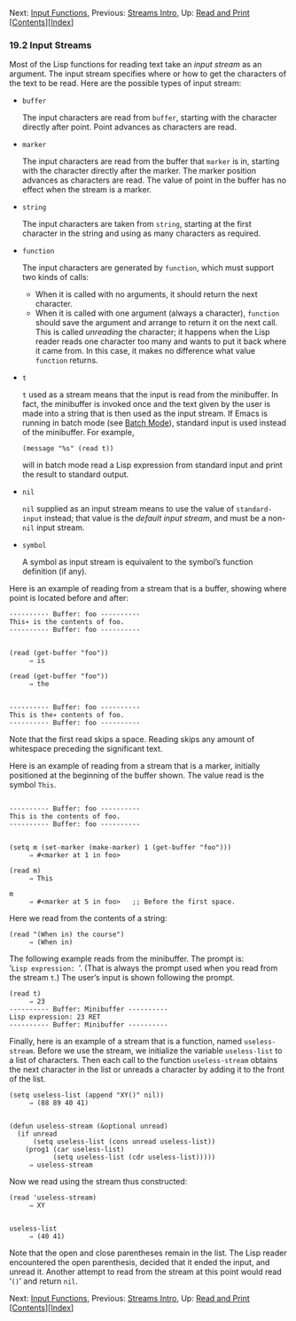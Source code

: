 <!-- This is the GNU Emacs Lisp Reference Manual
corresponding to Emacs version 27.2.

Copyright (C) 1990-1996, 1998-2021 Free Software Foundation,
Inc.

Permission is granted to copy, distribute and/or modify this document
under the terms of the GNU Free Documentation License, Version 1.3 or
any later version published by the Free Software Foundation; with the
Invariant Sections being "GNU General Public License," with the
Front-Cover Texts being "A GNU Manual," and with the Back-Cover
Texts as in (a) below.  A copy of the license is included in the
section entitled "GNU Free Documentation License."

(a) The FSF's Back-Cover Text is: "You have the freedom to copy and
modify this GNU manual.  Buying copies from the FSF supports it in
developing GNU and promoting software freedom." -->

<!-- Created by GNU Texinfo 6.7, http://www.gnu.org/software/texinfo/ -->

Next: [Input Functions](Input-Functions.html), Previous: [Streams Intro](Streams-Intro.html), Up: [Read and Print](Read-and-Print.html)   \[[Contents](index.html#SEC_Contents "Table of contents")]\[[Index](Index.html "Index")]

### 19.2 Input Streams

Most of the Lisp functions for reading text take an *input stream* as an argument. The input stream specifies where or how to get the characters of the text to be read. Here are the possible types of input stream:

*   `buffer`

    The input characters are read from `buffer`, starting with the character directly after point. Point advances as characters are read.

*   `marker`

    The input characters are read from the buffer that `marker` is in, starting with the character directly after the marker. The marker position advances as characters are read. The value of point in the buffer has no effect when the stream is a marker.

*   `string`

    The input characters are taken from `string`, starting at the first character in the string and using as many characters as required.

*   `function`

    The input characters are generated by `function`, which must support two kinds of calls:

    *   When it is called with no arguments, it should return the next character.
    *   When it is called with one argument (always a character), `function` should save the argument and arrange to return it on the next call. This is called *unreading* the character; it happens when the Lisp reader reads one character too many and wants to put it back where it came from. In this case, it makes no difference what value `function` returns.

*   `t`

    `t` used as a stream means that the input is read from the minibuffer. In fact, the minibuffer is invoked once and the text given by the user is made into a string that is then used as the input stream. If Emacs is running in batch mode (see [Batch Mode](Batch-Mode.html)), standard input is used instead of the minibuffer. For example,

        (message "%s" (read t))

    will in batch mode read a Lisp expression from standard input and print the result to standard output.

*   `nil`

    `nil` supplied as an input stream means to use the value of `standard-input` instead; that value is the *default input stream*, and must be a non-`nil` input stream.

*   `symbol`

    A symbol as input stream is equivalent to the symbol’s function definition (if any).

Here is an example of reading from a stream that is a buffer, showing where point is located before and after:

    ---------- Buffer: foo ----------
    This∗ is the contents of foo.
    ---------- Buffer: foo ----------

```
```

    (read (get-buffer "foo"))
         ⇒ is

<!---->

    (read (get-buffer "foo"))
         ⇒ the

```
```

    ---------- Buffer: foo ----------
    This is the∗ contents of foo.
    ---------- Buffer: foo ----------

Note that the first read skips a space. Reading skips any amount of whitespace preceding the significant text.

Here is an example of reading from a stream that is a marker, initially positioned at the beginning of the buffer shown. The value read is the symbol `This`.

```

---------- Buffer: foo ----------
This is the contents of foo.
---------- Buffer: foo ----------
```

```
```

    (setq m (set-marker (make-marker) 1 (get-buffer "foo")))
         ⇒ #<marker at 1 in foo>

<!---->

    (read m)
         ⇒ This

<!---->

    m
         ⇒ #<marker at 5 in foo>   ;; Before the first space.

Here we read from the contents of a string:

    (read "(When in) the course")
         ⇒ (When in)

The following example reads from the minibuffer. The prompt is: ‘`Lisp expression: `’<!-- /@w -->. (That is always the prompt used when you read from the stream `t`.) The user’s input is shown following the prompt.

    (read t)
         ⇒ 23
    ---------- Buffer: Minibuffer ----------
    Lisp expression: 23 RET
    ---------- Buffer: Minibuffer ----------

Finally, here is an example of a stream that is a function, named `useless-stream`. Before we use the stream, we initialize the variable `useless-list` to a list of characters. Then each call to the function `useless-stream` obtains the next character in the list or unreads a character by adding it to the front of the list.

    (setq useless-list (append "XY()" nil))
         ⇒ (88 89 40 41)

```
```

    (defun useless-stream (&optional unread)
      (if unread
          (setq useless-list (cons unread useless-list))
        (prog1 (car useless-list)
               (setq useless-list (cdr useless-list)))))
         ⇒ useless-stream

Now we read using the stream thus constructed:

    (read 'useless-stream)
         ⇒ XY

```
```

    useless-list
         ⇒ (40 41)

Note that the open and close parentheses remain in the list. The Lisp reader encountered the open parenthesis, decided that it ended the input, and unread it. Another attempt to read from the stream at this point would read ‘`()`’ and return `nil`.

Next: [Input Functions](Input-Functions.html), Previous: [Streams Intro](Streams-Intro.html), Up: [Read and Print](Read-and-Print.html)   \[[Contents](index.html#SEC_Contents "Table of contents")]\[[Index](Index.html "Index")]
